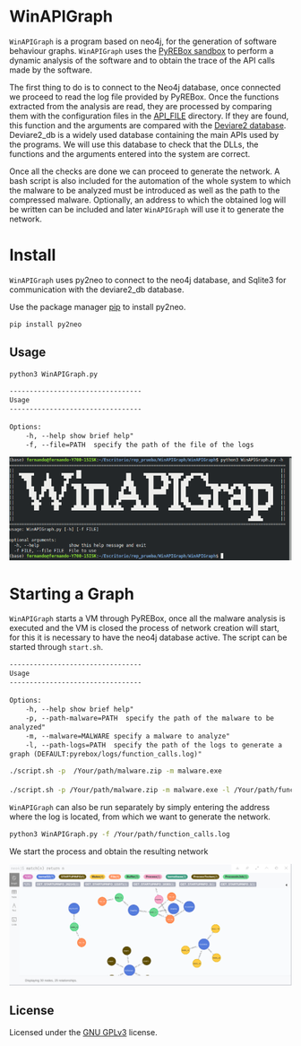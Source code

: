 # WinAPIGraph

`WinAPIGraph` is a program based on neo4j, for the generation of software behaviour graphs. `WinAPIGraph` uses the [PyREBox sandbox](https://github.com/Cisco-Talos/pyrebox.git) to perform a dynamic analysis of the software and to obtain the trace of the API calls made by the software. 

The first thing to do is to connect to the Neo4j database, once connected we proceed to read the log file provided by PyREBox.
Once the functions extracted from the analysis are read, they are processed by comparing them with the configuration files in the [API_FILE](/WinAPIGraph/API_Files/) directory. If they are found, this function and the arguments are compared with the [Deviare2 database](https://github.com/nektra/Deviare2.git).
Deviare2_db is a widely used database containing the main APIs used by the programs. We will use this database to check that the DLLs, the functions and the arguments entered into the system are correct.

Once all the checks are done we can proceed to generate the network.
A bash script is also included for the automation of the whole system to which the malware to be analyzed must be introduced as well as the path to the compressed malware. Optionally, an address to which the obtained log will be written can be included and later `WinAPIGraph` will use it to generate the network.


# Install
	
`WinAPIGraph` uses py2neo to connect to the neo4j database, and Sqlite3 
for communication with the deviare2_db database.

Use the package manager [pip](https://pip.pypa.io/en/stable/) to install py2neo.

```bash
pip install py2neo
```

## Usage

```bash
python3 WinAPIGraph.py
```
```
---------------------------------
Usage
---------------------------------

Options:
    -h, --help show brief help"
    -f, --file=PATH  specify the path of the file of the logs

```

![alt text](/docs/media/WinAPI.png?style=centerme)


# Starting a Graph

`WinAPIGraph` starts a VM through PyREBox, once all the malware analysis is executed 
and the VM is closed the process of network creation will start, for this it is necessary 
to have the neo4j database active. The script can be started through ``start.sh``.

```
---------------------------------
Usage
---------------------------------

Options:
    -h, --help show brief help"
    -p, --path-malware=PATH  specify the path of the malware to be analyzed"
    -m, --malware=MALWARE specify a malware to analyze"
    -l, --path-logs=PATH  specify the path of the logs to generate a graph (DEFAULT:pyrebox/logs/function_calls.log)"

```
```bash
./script.sh -p  /Your/path/malware.zip -m malware.exe

./script.sh -p /Your/path/malware.zip -m malware.exe -l /Your/path/function_calls.log
```


`WinAPIGraph` can also be run separately by simply entering the address where 
the log is located, from which we want to generate the network.

```bash
python3 WinAPIGraph.py -f /Your/path/function_calls.log
```

We start the process and obtain the resulting network


![alt text](/docs/media/graph.png?style=centerme)


## License
Licensed under the [GNU GPLv3](LICENSE) license.

